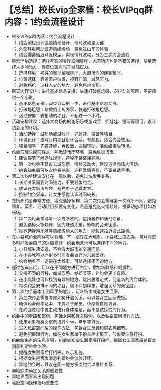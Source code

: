 # 【总结】校长vip全家桶：校长VIPqq群内容：1约会流程设计

-   校长VIPqq群内容：约会流程设计
    1.  约会流程设计围绕情绪展开，情绪波动是关键
    2.  外部环境帮助营造情绪波动，类似过山车的体验
    3.  约会需遵循近动近模型，实现情绪波动，分为三次约会流程
-   聊天环境选择：选择考究的餐厅或咖啡厅，大商场内也是不错的选择，尽量选择人少的地方，靠窗位置有利于减轻压力。
    1.  选择环境：考究的餐厅或咖啡厅，大商场内的连锁餐厅。
    2.  位置选择：靠近窗户位置，视野广阔，减轻压力。
    3.  避免尴尬：选择人少的地方，避免尴尬冷场。
-   聊天内容安排：进行基本信息交换，快速打破尴尬感，安排动的项目，不要超过一个小时。
    1.  基本信息交换：四步方法第一步，进行基本信息交换。
    2.  打破尴尬感：聊微信上的内容，快速打破尴尬感。
    3.  活动安排：安排动的项目，不超过一个小时。
-   活动安排建议：选择大商场内的游乐场或游戏厅，抓娃娃、投篮等项目，设计约会用的环境。
    1.  活动选择：游乐场或游戏厅，抓娃娃、投篮等项目。
    2.  环境设计：游戏厅内项目设计合适，有颜色，适合约会使用。
    3.  项目顺序：先抓娃娃，再投篮，互相辅助，活动结束后转场。
-   约会前建议提前踩点，熟悉游戏厅环境，避免尴尬场面。
    1.  建议提前了解游戏规则，避免不懂装懂尴尬。
    2.  第一次约会不建议去游乐场，情绪波动大，建议选择商场内活动。
    3.  约会结束后可以安排看电影，选择爱情喜剧，不要尝试牵手。
-   第二次约会建议安排在一周以后，避免过快发展关系。
    1.  长期关系需要时间张力，不要频繁约会。
    2.  建议在大城市约会，避免步子迈得太大。
    3.  控制约会频率，让女生感觉认识时间较长。
-   在杭州约会非常方便，地点选择多样，第二次约会需与第一次有所不同，避免重复。菜系、活动项目都要有变化，尽量避免吃火锅烧烤，推荐动态项目如游乐场。
    1.  第二次约会需与第一次有所不同，包括餐饮和活动项目。
    2.  避免选择火锅烧烤，因为味道太重，影响约会亲密感。
    3.  推荐选择游乐场等情绪波动大的地方，能快速拉近彼此距离。
-   在小县城约会同样可以有趣，不一定要在大城市。小县城生活安逸，可以有更多时间发展自己的兴趣爱好，约会地点也可以选择不同的地方。
    1.  小县城生活安逸，不会有大城市的交通问题。
    2.  在小县城可以有更多时间发展自己的兴趣爱好。
    3.  约会地点不一定要在大城市，可以选择不同的地方。
-   通过包车出行，可以在不同地方进行约会，增加新鲜感和刺激性。
    1.  安排不同的行程，如游乐场、龙虾节等，让约会更加有趣。
    2.  在小县城也可以找到有趣的地方，跳出思维定式，创造新的约会体验。
    3.  每次约会安排不同的项目，留下深刻印象，增强关系的亲密度。
-   第二次约会基本上到牵手的地步，可以结束或送女生回家。
    1.  第三次约会需要考虑如何升温关系，可以带女生回家做饭。
    2.  确保约会频率适中，不要过于频繁，让感情自然发展。
    3.  在约会过程中要主动进行身体接触，而不是试探性的行为。
-   约会中的套路和惯例，包括水果和身文惯例，以及私密空间操作方法。
    1.  使用水果和身文惯例进行Kiss，牵手等行为。
    2.  进入私密空间后的操作方法，包括女生反抗和脱衣等细节。
    3.  避免犯猥琐行为，如在女生家楼下抱亲后才离开，形象要注意打扮。
-   约会结束前的注意事项，包括告知女生回家后打招呼，根据女生回家后是否发消息判断约会体验。
    1.  提醒女生回家后打招呼，以示礼貌。
    2.  根据女生是否发消息判断约会体验好坏。
    3.  异地约会时，建议在同一地方多次约会以维持关系。
-   异地恋中确定关系的重要性
-   异地界面容易出现问题
-   私密空间操作技巧重要性